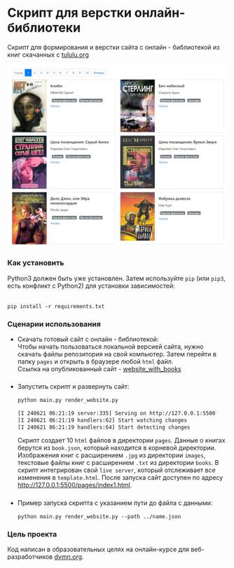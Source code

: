 # Скрипт для верстки онлайн-библиотеки

Скрипт для формирования и верстки сайта с онлайн - библиотекой из книг скачанных с [tululu.org](https://tululu.org/)

![screenshot](https://github.com/Aleksey525/static_site/blob/main/image.jpg/)
### Как установить

Python3 должен быть уже установлен. Затем используйте `pip` (или `pip3`, есть конфликт с Python2) для установки зависимостей:

```

pip install -r requirements.txt

```

### Сценарии использования

* Скачать готовый сайт с онлайн - библиотекой:  
Чтобы начать пользоваться локальной версией сайта, нужно скачать файлы репозитория на свой компьютер. Затем перейти
в папку `pages` и открыть в браузере любой `html` файл.   
  Ссылка на опубликованный сайт - 
[website_with_books](https://aleksey525.github.io/website_with_books/pages/index1.html)
#####
* Запустить скрипт и развернуть сайт:
  ```
  python main.py render_website.py
  ```
  ```
  [I 240621 06:21:19 server:335] Serving on http://127.0.0.1:5500
  [I 240621 06:21:19 handlers:62] Start watching changes
  [I 240621 06:21:19 handlers:64] Start detecting changes
  ```
  Cкрипт создает 10 `html` файлов в директории `pages`. Данные о книгах берутся из `book.json`, который находится в корневой директории. 
  Изображения книг с расширением `.jpg` из директории `images`, текстовые файлы книг с расширением `.txt` из директории `books`.
  В скрипт интегрирован свой `live server`, который отслеживает все изменения в `template.html`. После запуска сайт доступен по 
  адресу http://127.0.0.1:5500/pages/index1.html.
#####
* Пример запуска скрипта с указанием пути до файла с данными:
  ```
  python main.py render_website.py --path ../name.json
  ```
### Цель проекта
Код написан в образовательных целях на онлайн-курсе для веб-разработчиков [dvmn.org](https://dvmn.org).



  

 


